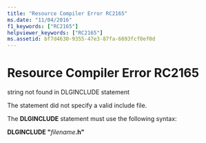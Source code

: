 ```yaml
---
title: "Resource Compiler Error RC2165"
ms.date: "11/04/2016"
f1_keywords: ["RC2165"]
helpviewer_keywords: ["RC2165"]
ms.assetid: bf7d4630-9355-47e3-87fa-6693fcf0ef0d
---
```

# Resource Compiler Error RC2165

string not found in DLGINCLUDE statement

The statement did not specify a valid include file.

The **DLGINCLUDE** statement must use the following syntax:

**DLGINCLUDE "**<em>filename</em>**.h"**
